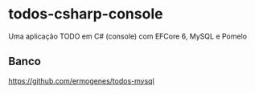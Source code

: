 # todos-csharp-console
Uma aplicação TODO em C# (console) com EFCore 6, MySQL e Pomelo

## Banco

https://github.com/ermogenes/todos-mysql

